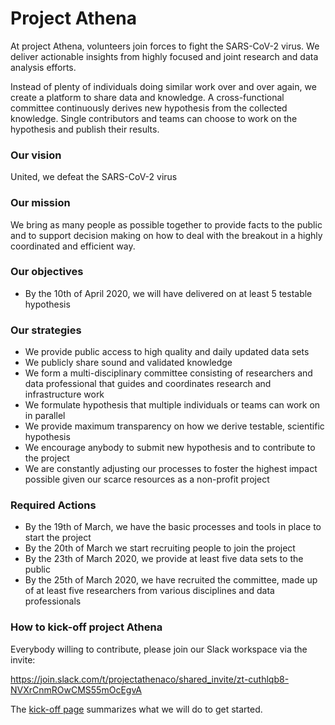 # Project Athena

At project Athena, volunteers join forces to fight the SARS-CoV-2 virus. We deliver actionable insights from highly focused and joint research and data analysis efforts. 

Instead of plenty of individuals doing similar work over and over again, we create a platform to share data and knowledge. A cross-functional committee continuously derives new hypothesis from the collected knowledge. Single contributors and teams can choose to work on the hypothesis and publish their results. 

### Our vision

United, we defeat the SARS-CoV-2 virus

### Our mission

We bring as many people as possible together to provide facts to the public and to support decision making on how to deal with the breakout in a highly coordinated and efficient way.

### Our objectives

- By the 10th of April 2020, we will have delivered on at least 5 testable hypothesis

### Our strategies

- We provide public access to high quality and daily updated data sets
- We publicly share sound and validated knowledge 
- We form a multi-disciplinary committee consisting of researchers and data professional that guides and coordinates research and infrastructure work
- We formulate hypothesis that multiple individuals or teams can work on in parallel
- We provide maximum transparency on how we derive testable, scientific hypothesis
- We encourage anybody to submit new hypothesis and to contribute to the project
- We are constantly adjusting our processes to foster the highest impact possible given our scarce resources as a non-profit project

### Required Actions

- By the 19th of March, we have the basic processes and tools in place to start the project
- By the 20th of March we start recruiting people to join the project
- By the 23th of March 2020, we provide at least five data sets to the public
- By the 25th of March 2020, we have recruited the committee, made up of at least five researchers from various disciplines and data professionals

### How to kick-off project Athena

Everybody willing to contribute, please join our Slack workspace via the invite:

https://join.slack.com/t/projectathenaco/shared_invite/zt-cuthlqb8-NVXrCnmROwCMS55mOcEgvA


The [kick-off page](kick-off.md) summarizes what we will do to get started.
